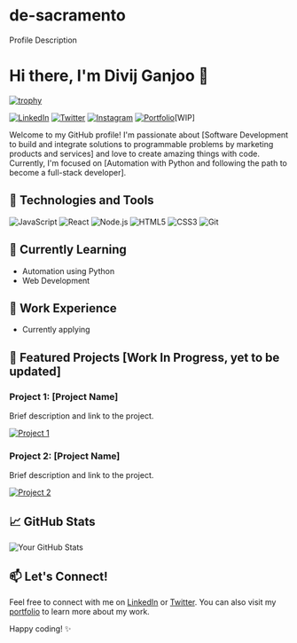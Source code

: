 # de-sacramento
Profile Description
# Hi there, I'm Divij Ganjoo 👋

[![trophy](https://github-profile-trophy.vercel.app/?username=divijg19&theme=onedark)](https://github.com/divijg19/github-profile-trophy)

[![LinkedIn](https://img.shields.io/badge/LinkedIn-Connect-blue)](https://www.linkedin.com/in/divij-ganjoo-18a03124b/)
[![Twitter](https://img.shields.io/badge/Twitter-Follow-black)](https://twitter.com/divij_597)
[![Instagram](https://img.shields.io/badge/Twitter-Follow-red)](https://www.instagram.com/d.vij_597/)
[![Portfolio](https://img.shields.io/badge/Portfolio-Visit-brightgreen)](https://sites.google.com/view/divij-ganjoo/home)[WIP]

Welcome to my GitHub profile! I'm passionate about [Software Development to build and integrate solutions to programmable problems by marketing products and services] and love to create amazing things with code. Currently, I'm focused on [Automation with Python and following the path to become a full-stack developer].

## 🚀 Technologies and Tools

![JavaScript](https://img.shields.io/badge/-JavaScript-black?style=flat-square&logo=javascript)
![React](https://img.shields.io/badge/-React-blue?style=flat-square&logo=react)
![Node.js](https://img.shields.io/badge/-Node.js-green?style=flat-square&logo=node.js)
![HTML5](https://img.shields.io/badge/-HTML5-orange?style=flat-square&logo=html5)
![CSS3](https://img.shields.io/badge/-CSS3-purple?style=flat-square&logo=css3)
![Git](https://img.shields.io/badge/-Git-black?style=flat-square&logo=git)

## 🌱 Currently Learning

- Automation using Python
- Web Development

## 💼 Work Experience

- Currently applying

## 🌟 Featured Projects [Work In Progress, yet to be updated]

### Project 1: [Project Name]
Brief description and link to the project.

[![Project 1](https://via.placeholder.com/300)](https://github.com/your-username/project-1)

### Project 2: [Project Name]
Brief description and link to the project.

[![Project 2](https://via.placeholder.com/300)](https://github.com/your-username/project-2)

## 📈 GitHub Stats

![Your GitHub Stats](https://github-readme-stats.vercel.app/api?username=divijg19&show_icons=true&hide_title=true&hide=prs&count_private=true&theme=radical)

## 📫 Let's Connect!

Feel free to connect with me on [LinkedIn](https://www.linkedin.com/in/divij-ganjoo-18a03124b//) or [Twitter](https://twitter.com/divij_597). You can also visit my [portfolio](https://sites.google.com/view/divij-ganjoo/home) to learn more about my work.

Happy coding! ✨

<!---
divijg19/divijg19 is a ✨ special ✨ repository because its `README.md` (this file) appears on your GitHub profile.
You can click the Preview link to take a look at your changes.
--->
